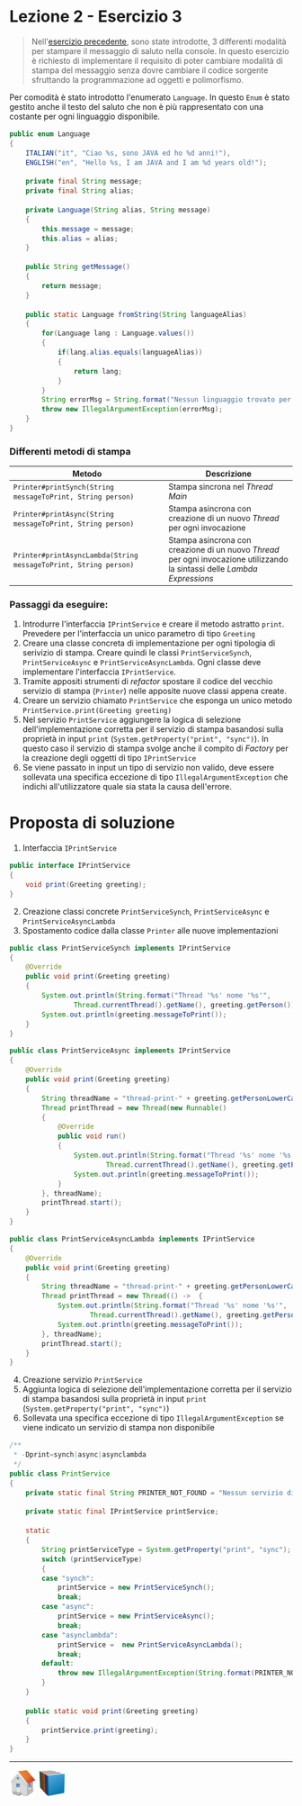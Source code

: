 # Lezione 2 - Esercizio 3

> Nell'[esercizio precedente](../exercise2/), sono state introdotte, 3 differenti modalità per stampare il messaggio di saluto nella console. 
> In questo esercizio è richiesto di implementare il requisito di poter cambiare modalità di stampa del messaggio senza dovre cambiare il codice sorgente sfruttando la programmazione ad oggetti e polimorfismo.

Per comodità è stato introdotto l'enumerato `Language`. In questo `Enum` è stato gestito anche il testo del saluto che non è più rappresentato con una costante per ogni linguaggio disponibile.

```java
public enum Language
{
	ITALIAN("it", "Ciao %s, sono JAVA ed ho %d anni!"),
	ENGLISH("en", "Hello %s, I am JAVA and I am %d years old!");
	
	private final String message;
	private final String alias;

	private Language(String alias, String message)
	{
		this.message = message;
		this.alias = alias;
	}

	public String getMessage()
	{
		return message;
	}
	
	public static Language fromString(String languageAlias)
	{
		for(Language lang : Language.values())
		{
			if(lang.alias.equals(languageAlias))
			{
				return lang;
			}
		}
		String errorMsg = String.format("Nessun linguaggio trovato per l'alias '%s'", languageAlias);
		throw new IllegalArgumentException(errorMsg);
	}
}
```

### Differenti metodi di stampa

Metodo | Descrizione
------------ | -------------
`Printer#printSynch(String messageToPrint, String person)` | Stampa sincrona nel _Thread Main_
`Printer#printAsync(String messageToPrint, String person)` | Stampa asincrona con creazione di un nuovo _Thread_ per ogni invocazione
`Printer#printAsyncLambda(String messageToPrint, String person)` | Stampa asincrona con creazione di un nuovo _Thread_ per ogni invocazione utilizzando la sintassi delle _Lambda Expressions_

### Passaggi da eseguire:
1. Introdurre l'interfaccia `IPrintService` e creare il metodo astratto `print`. Prevedere per l'interfaccia un unico parametro di tipo `Greeting`
2. Creare una classe concreta di implementazione per ogni tipologia di serivizio di stampa. Creare quindi le classi `PrintServiceSynch`, `PrintServiceAsync` e `PrintServiceAsyncLambda`. Ogni classe deve implementare l'interfaccia `IPrintService`.
3. Tramite appositi strumenti di _refactor_ spostare il codice del vecchio servizio di stampa (`Printer`) nelle apposite nuove classi appena create.
4. Creare un servizio chiamato `PrintService` che esponga un unico metodo `PrintService.print(Greeting greeting)`
5. Nel servizio `PrintService` aggiungere la logica di selezione dell'implementazione corretta per il servizio di stampa basandosi sulla proprietà in input `print` (`System.getProperty("print", "sync")`). In questo caso il servizio di stampa svolge anche il compito di _Factory_ per la creazione degli oggetti di tipo `IPrintService`
6. Se viene passato in input un tipo di servizio non valido, deve essere sollevata una specifica eccezione di tipo `IllegalArgumentException` che indichi all'utilizzatore quale sia stata la causa dell'errore.


# Proposta di soluzione

1. Interfaccia `IPrintService`

```java
public interface IPrintService
{
	void print(Greeting greeting);
}
```

2.  Creazione classi concrete `PrintServiceSynch`, `PrintServiceAsync` e `PrintServiceAsyncLambda`
3.  Spostamento codice dalla classe `Printer` alle nuove implementazioni

```java
public class PrintServiceSynch implements IPrintService
{
	@Override
	public void print(Greeting greeting)
	{
		System.out.println(String.format("Thread '%s' nome '%s'", 
				Thread.currentThread().getName(), greeting.getPerson()));
		System.out.println(greeting.messageToPrint());
	}
}
```
```java
public class PrintServiceAsync implements IPrintService
{
	@Override
	public void print(Greeting greeting)
	{
		String threadName = "thread-print-" + greeting.getPersonLowerCase();
		Thread printThread = new Thread(new Runnable()
		{
			@Override
			public void run()
			{
				System.out.println(String.format("Thread '%s' nome '%s'", 
						Thread.currentThread().getName(), greeting.getPerson()));
				System.out.println(greeting.messageToPrint());
			}
		}, threadName);
		printThread.start();
	}
}
```
```java
public class PrintServiceAsyncLambda implements IPrintService
{
	@Override
	public void print(Greeting greeting)
	{
		String threadName = "thread-print-" + greeting.getPersonLowerCase();
		Thread printThread = new Thread(() ->  {
			System.out.println(String.format("Thread '%s' nome '%s'", 
					Thread.currentThread().getName(), greeting.getPerson()));
			System.out.println(greeting.messageToPrint());
		}, threadName);
		printThread.start();
	}
}

```

4. Creazione servizio `PrintService`
5. Aggiunta logica di selezione dell'implementazione corretta per il servizio di stampa basandosi sulla proprietà in input `print` (`System.getProperty("print", "sync")`)
6. Sollevata una specifica eccezione di tipo `IllegalArgumentException` se viene indicato un servizio di stampa non disponibile

```java
/**
 * -Dprint=synch|async|asynclambda
 */
public class PrintService
{
	private static final String PRINTER_NOT_FOUND = "Nessun servizio di stampa trovato per la tipo '%s'";
	
	private static final IPrintService printService;

	static
	{
		String printServiceType = System.getProperty("print", "sync");
		switch (printServiceType)
		{
		case "synch":
			printService = new PrintServiceSynch();
			break;
		case "async":
			printService = new PrintServiceAsync();
			break;
		case "asynclambda":
			printService =  new PrintServiceAsyncLambda();
			break;
		default:
			throw new IllegalArgumentException(String.format(PRINTER_NOT_FOUND, printServiceType));
		}
	}

	public static void print(Greeting greeting)
	{
		printService.print(greeting);
	}
}
```

***

[![Home][img_home]][href_home]
[![Lesson2][img_lesson]][href_lesson]

<!-- Definizione dei link per la navigazione -->
[img_home]: <../../../../../resources/images/navigation/home.png>
[href_home]: <https://groppedev.github.io/java-getting-started/>
[img_lesson]: <../../../../../resources/images/navigation/books.png>
[href_lesson]: <../>
[magnifying_glass_24]: <../../../../../resources/images/navigation/magnifier.png>
